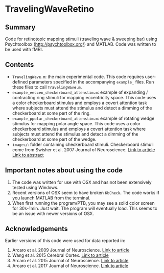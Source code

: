 # TravelingWaveRetino

## Summary
Code for retinotopic mapping stimuli (traveling wave & sweeping bar) using Psychtoolbox (http://psychtoolbox.org/) and MATLAB. Code was written to be used with fMRI.

## Contents
- `TravelingWave.m`: the main experimental code. This code requires user-defined parameters specified in the accompanying `example_` files. Run these files to call `TravelingWave.m`.
- `example_eeccen_checkerboard_attenstim.m`: example of expanding / contracting ring stimuli for mapping eccentricity space. This code uses a color checkerboard stimulus and employs a covert attention task where subjects must attend the stimulus and detect a dimming of the checkerboard at some part of the ring.
- `example_ppolar_checkerboard_attenstim.m`: example of rotating wedge stimulus for mapping polar angle space. This code uses a color checkerboard stimulus and employs a covert attention task where subjects must attend the stimulus and detect a dimming of the checkerboard at some part of the wedge.
- `images/`: folder containing checkerboard stimuli. Checkerboard stimuli come from Swisher et al. 2007 Journal of Neuroscience. [Link to article](https://pubmed.ncbi.nlm.nih.gov/17507555/) [Link to abstract](https://www.jneurosci.org/content/27/20/5326.abstract)

## Important notes about using the code
1) The code was written for use with OSX and has not been extensively tested using Windows.
2) Recent versions of OSX seem to have broken `KbCheck`. The code works if you launch MATLAB from the terminal.
3) When first running the program/PTB, you may see a solid color screen for 30s-1min. Just wait. The program will eventually load. This seems to be an issue with newer versions of OSX.

## Acknowledgements
Earlier versions of this code were used for data reported in:
1. Arcaro et al. 2009 Journal of Neuroscience. [Link to article](https://pubmed.ncbi.nlm.nih.gov/19710316/)
2. Wang et al. 2015 Cerebral Cortex. [Link to article](https://pubmed.ncbi.nlm.nih.gov/25452571/)
3. Arcaro et al. 2015 Journal of Neuroscience. [Link to article](https://pubmed.ncbi.nlm.nih.gov/26156987/)
4. Arcaro et al. 2017 Journal of Neuroscience. [Link to article](https://pubmed.ncbi.nlm.nih.gov/28674177/)
